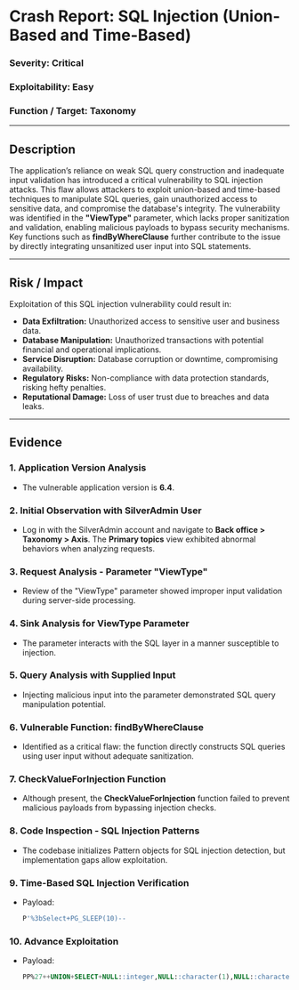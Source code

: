 # Crash Report: SQL Injection (Union-Based and Time-Based)

### **Severity:** Critical  
### **Exploitability:** Easy  
### **Function / Target:** Taxonomy  

---

## **Description**  
The application’s reliance on weak SQL query construction and inadequate input validation has introduced a critical vulnerability to SQL injection attacks. This flaw allows attackers to exploit union-based and time-based techniques to manipulate SQL queries, gain unauthorized access to sensitive data, and compromise the database's integrity. The vulnerability was identified in the **"ViewType"** parameter, which lacks proper sanitization and validation, enabling malicious payloads to bypass security mechanisms. Key functions such as **findByWhereClause** further contribute to the issue by directly integrating unsanitized user input into SQL statements.

---

## **Risk / Impact**  
Exploitation of this SQL injection vulnerability could result in:  
- **Data Exfiltration:** Unauthorized access to sensitive user and business data.  
- **Database Manipulation:** Unauthorized transactions with potential financial and operational implications.  
- **Service Disruption:** Database corruption or downtime, compromising availability.  
- **Regulatory Risks:** Non-compliance with data protection standards, risking hefty penalties.  
- **Reputational Damage:** Loss of user trust due to breaches and data leaks.  

---

## **Evidence**  

### 1. **Application Version Analysis**  
- The vulnerable application version is **6.4**.

### 2. **Initial Observation with SilverAdmin User**  
- Log in with the SilverAdmin account and navigate to **Back office > Taxonomy > Axis**. The **Primary topics** view exhibited abnormal behaviors when analyzing requests.

### 3. **Request Analysis - Parameter "ViewType"**  
- Review of the "ViewType" parameter showed improper input validation during server-side processing.  

### 4. **Sink Analysis for ViewType Parameter**  
- The parameter interacts with the SQL layer in a manner susceptible to injection.  

### 5. **Query Analysis with Supplied Input**  
- Injecting malicious input into the parameter demonstrated SQL query manipulation potential.  

### 6. **Vulnerable Function: findByWhereClause**  
- Identified as a critical flaw: the function directly constructs SQL queries using user input without adequate sanitization.  

### 7. **CheckValueForInjection Function**  
- Although present, the **CheckValueForInjection** function failed to prevent malicious payloads from bypassing injection checks.  

### 8. **Code Inspection - SQL Injection Patterns**  
- The codebase initializes Pattern objects for SQL injection detection, but implementation gaps allow exploitation.

### 9. **Time-Based SQL Injection Verification**  
- Payload:  
  ```sql
  P'%3bSelect+PG_SLEEP(10)--
### 10. **Advance Exploitation**
- Payload:  
  ```sql
  PP%27++UNION+SELECT+NULL::integer,NULL::character(1),NULL::character+varying(10),NULL::character+varying(255),(select+database_to_xml(true,true,%27%27)::character+varying+as+xml_representation),NULL::character(2),NULL::character+varying(255),9,9--+Test



